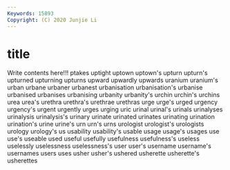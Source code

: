 ```yaml
---
Keywords: 15893
Copyright: (C) 2020 Junjie Li
---
```


# title

Write contents here!!!
ptakes 
uptight 
uptown 
uptown's 
upturn 
upturn's 
upturned 
upturning
upturns 
upward 
upwardly 
upwards 
uranium 
uranium's 
urban 
urbane 
urbaner 
urbanest
urbanisation 
urbanisation's 
urbanise 
urbanised 
urbanises 
urbanising 
urbanity 
urbanity's 
urchin 
urchin's
urchins 
urea 
urea's 
urethra 
urethra's 
urethrae 
urethras 
urge 
urge's 
urged
urgency 
urgency's 
urgent 
urgently 
urges 
urging 
uric 
urinal 
urinal's 
urinals
urinalyses 
urinalysis 
urinalysis's 
urinary 
urinate 
urinated 
urinates 
urinating 
urination 
urination's
urine 
urine's 
urn 
urn's 
urns 
urologist 
urologist's 
urologists 
urology 
urology's
us 
usability 
usability's 
usable 
usage 
usage's 
usages 
use 
use's 
useable
used 
useful 
usefully 
usefulness 
usefulness's 
useless 
uselessly 
uselessness 
uselessness's 
user
user's 
username 
username's 
usernames 
users 
uses 
usher 
usher's 
ushered 
usherette
usherette's 
usherettes 
